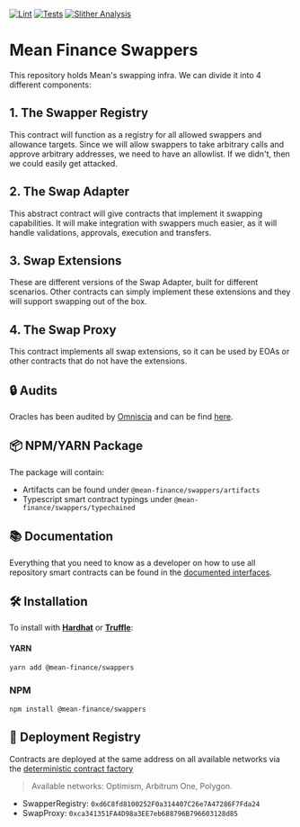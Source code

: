 [![Lint](https://github.com/Mean-Finance/swappers/actions/workflows/lint.yml/badge.svg?branch=main)](https://github.com/Mean-Finance/swappers/actions/workflows/lint.yml)
[![Tests](https://github.com/Mean-Finance/swappers/actions/workflows/tests.yml/badge.svg?branch=main)](https://github.com/Mean-Finance/swappers/actions/workflows/tests.yml)
[![Slither Analysis](https://github.com/Mean-Finance/swappers/actions/workflows/slither.yml/badge.svg?branch=main)](https://github.com/Mean-Finance/swappers/actions/workflows/slither.yml)

# Mean Finance Swappers

This repository holds Mean's swapping infra. We can divide it into 4 different components:

## 1. The Swapper Registry

This contract will function as a registry for all allowed swappers and allowance targets. Since we will allow swappers to take arbitrary calls and approve arbitrary addresses, we need to have an allowlist. If we didn't, then we could easily get attacked.

## 2. The Swap Adapter

This abstract contract will give contracts that implement it swapping capabilities. It will make integration with swappers much easier, as it will handle validations, approvals, execution and transfers.

## 3. Swap Extensions

These are different versions of the Swap Adapter, built for different scenarios. Other contracts can simply implement these extensions and they will support swapping out of the box.

## 4. The Swap Proxy

This contract implements all swap extensions, so it can be used by EOAs or other contracts that do not have the extensions.

## 🔒 Audits

Oracles has been audited by [Omniscia](https://omniscia.io/) and can be find [here](https://omniscia.io/reports/mean-finance-swappers-module).

## 📦 NPM/YARN Package

The package will contain:

- Artifacts can be found under `@mean-finance/swappers/artifacts`
- Typescript smart contract typings under `@mean-finance/swappers/typechained`

## 📚 Documentation

Everything that you need to know as a developer on how to use all repository smart contracts can be found in the [documented interfaces](./solidity/interfaces/).

## 🛠 Installation

To install with [**Hardhat**](https://github.com/nomiclabs/hardhat) or [**Truffle**](https://github.com/trufflesuite/truffle):

#### YARN

```sh
yarn add @mean-finance/swappers
```

### NPM

```sh
npm install @mean-finance/swappers
```

## 📖 Deployment Registry

Contracts are deployed at the same address on all available networks via the [deterministic contract factory](https://github.com/Mean-Finance/deterministic-factory)

> Available networks: Optimism, Arbitrum One, Polygon.

- SwapperRegistry: `0xd6C8fd8100252F0a314407C26e7A47286F7Fda24`
- SwapProxy: `0xca341351FA4D98a3EE7eb688796B796603128d85`
